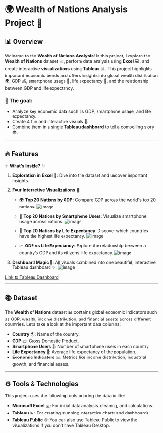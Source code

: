 # 🌍 Wealth of Nations Analysis Project 💸

## 📊 Overview

Welcome to the **Wealth of Nations Analysis**! In this project, I explore the **Wealth of Nations** dataset 📈, perform data analysis using **Excel** 💻, and create interactive **visualizations** using **Tableau** 📊. This project highlights important economic trends and offers insights into global wealth distribution 🌍, GDP 💰, smartphone usage 📱, life expectancy 🏥, and the relationship between GDP and life expectancy.

### 🎯 The goal:
- Analyze key economic data such as GDP, smartphone usage, and life expectancy.
- Create 4 fun and interactive visuals 🌟.
- Combine them in a single **Tableau dashboard** to tell a compelling story 📚.

---

## 🔥 Features

✨ **What’s Inside?** ✨

1. **Exploration in Excel** 🧐: Dive into the dataset and uncover important insights.

2. **Four Interactive Visualizations** 🎨:
    - 🌍 **Top 20 Nations by GDP**: Compare GDP across the world's top 20 nations.
![image](https://github.com/user-attachments/assets/26daa4bd-7680-49f4-9446-258d36ae303b)

    - 📱 **Top 20 Nations by Smartphone Users**: Visualize smartphone usage across nations. 
![image](https://github.com/user-attachments/assets/aabc5abe-2f29-4983-8ee1-bdea2ca22fd7)

    - 🏥 **Top 20 Nations by Life Expectancy**: Discover which countries have the highest life expectancy.
![image](https://github.com/user-attachments/assets/d20511f2-3970-4678-bf4c-5e9715191908)

    - 📈 **GDP vs Life Expectancy**: Explore the relationship between a country’s GDP and its citizens' life expectancy.
![image](https://github.com/user-attachments/assets/9fa9e69a-3279-4cbf-a926-7a476fbdce63)


3. **Dashboard Magic** 🧙: All visuals combined into one beautiful, interactive Tableau dashboard ✨.
![image](https://github.com/user-attachments/assets/75c5e17f-46ca-4c9e-a738-083c858c0750)

[Link to Tableau Dashboard](https://public.tableau.com/app/profile/alex.thompson1491/viz/WealthofNations_17285739192760/WealthofNations)

---

## 📚 Dataset

The **Wealth of Nations** dataset 📊 contains global economic indicators such as GDP, wealth, income distribution, and financial assets across different countries. Let’s take a look at the important data columns:

- **Country** 🌎: Name of the country.
- **GDP** 💵: Gross Domestic Product.
- **Smartphone Users** 📱: Number of smartphone users in each country.
- **Life Expectancy** 🏥: Average life expectancy of the population.
- **Economic Indicators** 📊: Metrics like income distribution, industrial growth, and financial assets.

---

## ⚙️ Tools & Technologies

This project uses the following tools to bring the data to life:

- **Microsoft Excel** 💻: For initial data analysis, cleaning, and calculations.
- **Tableau** 📊: For creating stunning interactive charts and dashboards.
- **Tableau Public** 🌐: You can also use Tableau Public to view the visualizations if you don’t have Tableau Desktop.


